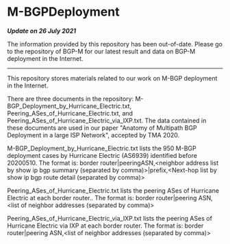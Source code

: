 # M-BGPDeployment


*******Update on 26 July 2021*******

The information provided by this repository has been out-of-date. 
Please go to the repository of BGP-M for our latest result and data on BGP-M deployment in the Internet.


***************************************************
This repository stores materials related to our work on M-BGP deployment in the Internet.

There are three documents in the repository: M-BGP_Deployment_by_Hurricane_Electric.txt, Peering_ASes_of_Hurricane_Electric.txt, and Peering_ASes_of_Hurricane_Electric_via_IXP.txt. The data contained in these documents are used in our paper "Anatomy of Multipath BGP Deployment in a large ISP Network", accepted by TMA 2020.

M-BGP_Deployment_by_Hurricane_Electric.txt lists the 950 M-BGP deployment cases by Hurricane Electric (AS6939) identified before 20200510. The format is: 
border router|peeringASN,<neighbor address list by show ip bgp summary (separated by comma)>|prefix,<Next-hop list by show ip bgp route detail (separated by comma)>

Peering_ASes_of_Hurricane_Electric.txt lists the peering ASes of Hurricane Electric at each border router.. The format is:
border router|peering ASN,<list of neighbor addresses (separated by comma)>

Peering_ASes_of_Hurricane_Electric_via_IXP.txt lists the peering ASes of Hurricane Electric via IXP at each border router. The format is:
border router|peering ASN,<list of neighbor addresses (separated by comma)>
